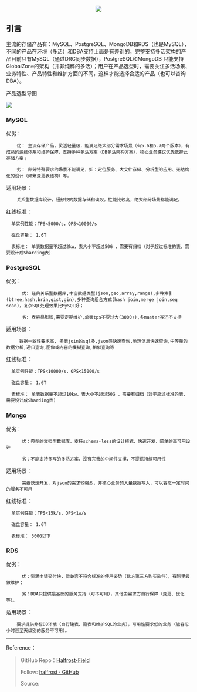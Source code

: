 <p align='center'>
<img src='http://upload-images.jianshu.io/upload_images/1194012-0b9a654a1c10804e.png?imageMogr2/auto-orient/strip%7CimageView2/2/w/1240'>
</p>



## 引言

主流的存储产品有：MySQL、PostgreSQL、MongoDB和RDS（也是MySQL），不同的产品在环境（多活）和DBA支持上面是有差别的，完整支持多活架构的产品目前只有MySQL（通过DRC同步数据），PostgreSQL和MongoDB 只能支持GlobalZone的架构（并非纯粹的多活）；用户在产品选型时，需要关注多活场景、业务特性、产品特性和维护方面的不同，这样才能选择合适的产品（也可以咨询DBA）。

产品选型导图


![](https://ob6mci30g.qnssl.com/Blog/ArticleImage/select_database.png)

### MySQL
   优劣：

        优： 主流存储产品，灵活轻量级，能满足绝大部分需求场景（有5.6和5.7两个版本），有成熟的运维体系和维护保障，支持多种多活方案（DB多活架构方案），核心业务建议优先选择此存储方案；

        劣： 部分特殊要求的场景不能满足，如：定位服务、大文件存储、分析型的应用、无结构化的设计（频繁变更表结构）等。

   适用场景：

        关系型数据库设计，短频快的数据存储和读取，性能比较高，绝大部分场景都能满足。

   红线标准：

      单实例性能：TPS<5000/s，QPS<10000/s 

      磁盘容量： 1.6T

      表标准： 单表数据量不超过2kw，表大小不超过50G ，需要有归档（对于超过标准的表，需要设计成Sharding表）



      



### PostgreSQL

  优劣：

          优: 经典关系型数据库,丰富数据类型(json,geo,array,range),多种索引(btree,hash,brin,gist,gin),多种查询组合方式(hash join,merge join,seq scan)，复杂SQL处理效果比MySQL好；

          劣: 表容易膨胀,需要定期维护,单表tps不要过大(3000+),多master写还不支持

   适用场景：

         数据一致性要求高, 多表join的sql多,json类快速查询,地理信息快速查询,中等量的数据分析,递归查询,图像或内容的模糊查询,相似查询等

   红线标准：

      单实例性能：TPS<10000/s，QPS<15000/s 

      磁盘容量： 1.6T

      表标准： 单表数据量不超过10kw，表大小不超过50G ，需要有归档（对于超过标准的表，需要设计成Sharding表)




### Mongo

   优劣：

          优：典型的文档型数据库，支持schema-less的设计模式，快速开发，简单的高可用设计

          劣：不能支持多写的多活方案，没有完善的中间件支撑，不提供持续可用性

   适用场景：

          需要快速开发，对json的需求较强烈，非核心业务的大量数据写入，可以容忍一定时间的服务不可用

   红线标准：

      单实例性能：TPS<15k/s，QPS<1w/s 

      磁盘容量： 1.6T

      表标准： 500G以下



### RDS

   优劣：

          优：资源申请交付快，能兼容不符合标准的使用姿势（比方第三方购买软件），有阿里云做维护；

          劣：DBA只提供最基础的服务支持（可不可用），其他由需求方自行保障（变更、优化等）。

   适用场景：

        要求提供非标DB环境（自行建表、删表和维护SQL的业务），可用性要求低的业务（能容忍小时甚至天级别的服务不可用）。




------------------------------------------------------

Reference：  



> GitHub Repo：[Halfrost-Field](https://github.com/halfrost/Halfrost-Field)
> 
> Follow: [halfrost · GitHub](https://github.com/halfrost)
>
> Source: []()